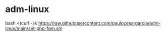 # adm-linux


bash <(curl -sk https://raw.githubusercontent.com/paulocesargarcia/adm-linux/main/set-php-fpm.sh)
